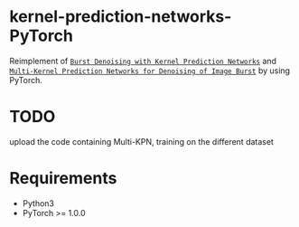# kernel-prediction-networks-PyTorch
Reimplement of [`Burst Denoising with Kernel Prediction Networks`](https://arxiv.org/pdf/1712.02327.pdf) and [`Multi-Kernel Prediction Networks for Denoising of Image Burst`](https://arxiv.org/pdf/1902.05392.pdf) by using PyTorch.

# TODO
upload the code containing Multi-KPN, training on the different dataset

# Requirements
- Python3
- PyTorch >= 1.0.0
